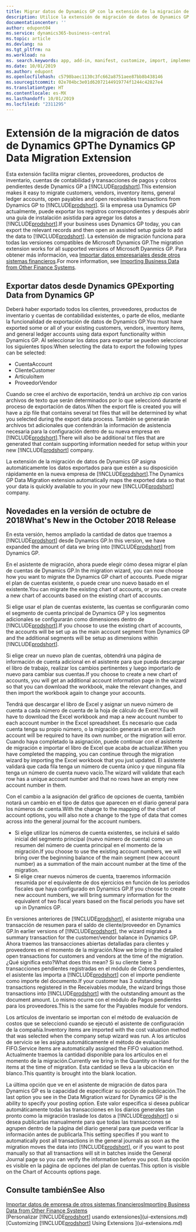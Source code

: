 ```yaml
---
title: Migrar datos de Dynamics GP con la extensión de la migración de datos | Documentos de Microsoft
description: Utilice la extensión de migración de datos de Dynamics GP para migrar clientes, proveedores, productos de inventario, cuentas de contabilidad y transacciones de pagos y cobros pendientes desde Dynamics GP a Business Central.
documentationcenter: ''
author: edupont04
ms.service: dynamics365-business-central
ms.topic: article
ms.devlang: na
ms.tgt_pltfrm: na
ms.workload: na
ms. search.keywords: app, add-in, manifest, customize, import, implement
ms.date: 10/01/2019
ms.author: edupont
ms.openlocfilehash: c5798baec1130c3fc662a8751aee87bb8b438146
ms.sourcegitcommit: 02e704bc3e01d62072144919774f1244c42827e4
ms.translationtype: HT
ms.contentlocale: es-MX
ms.lasthandoff: 10/01/2019
ms.locfileid: "2311295"
---
```

# <a name="the-dynamics-gp-data-migration-extension"></a><span data-ttu-id="aa1c6-103">Extensión de la migración de datos de Dynamics GP</span><span class="sxs-lookup"><span data-stu-id="aa1c6-103">The Dynamics GP Data Migration Extension</span></span> 
<span data-ttu-id="aa1c6-104">Esta extensión facilita migrar clientes, proveedores, productos de inventario, cuentas de contabilidad y transacciones de pagos y cobros pendientes desde Dynamics GP a [!INCLUDE[prodshort](includes/prodshort.md)].</span><span class="sxs-lookup"><span data-stu-id="aa1c6-104">This extension makes it easy to migrate customers, vendors, inventory items, general ledger accounts, open payables and open receivables transactions from Dynamics GP to [!INCLUDE[prodshort](includes/prodshort.md)].</span></span> <span data-ttu-id="aa1c6-105">Si la empresa usa Dynamics GP actualmente, puede exportar los registros correspondientes y después abrir una guía de instalación asistida para agregar los datos a [!INCLUDE[prodshort](includes/prodshort.md)].</span><span class="sxs-lookup"><span data-stu-id="aa1c6-105">If your business uses Dynamics GP today, you can export the relevant records and then open an assisted setup guide to add the data to [!INCLUDE[prodshort](includes/prodshort.md)].</span></span> <span data-ttu-id="aa1c6-106">La extensión de migración funciona para todas las versiones compatibles de Microsoft Dynamics GP.</span><span class="sxs-lookup"><span data-stu-id="aa1c6-106">The migration extension works for all supported versions of Microsoft Dyanmics GP.</span></span> <span data-ttu-id="aa1c6-107">Para obtener más información, vea [Importar datos empresariales desde otros sistemas financieros](across-import-data-configuration-packages.md).</span><span class="sxs-lookup"><span data-stu-id="aa1c6-107">For more information, see [Importing Business Data from Other Finance Systems](across-import-data-configuration-packages.md).</span></span>

## <a name="exporting-data-from-dynamics-gp"></a><span data-ttu-id="aa1c6-108">Exportar datos desde Dynamics GP</span><span class="sxs-lookup"><span data-stu-id="aa1c6-108">Exporting Data from Dynamics GP</span></span>
<span data-ttu-id="aa1c6-109">Deberá haber exportado todos los clientes, proveedores, productos de inventario y cuentas de contabilidad existentes, o parte de ellos, mediante la funcionalidad de exportación de datos de Dynamics GP.</span><span class="sxs-lookup"><span data-stu-id="aa1c6-109">You must have exported some or all of your existing customers, vendors, inventory items, and general ledger accounts using data export functionality within Dynamics GP.</span></span> <span data-ttu-id="aa1c6-110">Al seleccionar los datos para exportar se pueden seleccionar los siguientes tipos:</span><span class="sxs-lookup"><span data-stu-id="aa1c6-110">When selecting the data to export the following types can be selected:</span></span>

* <span data-ttu-id="aa1c6-111">Cuenta</span><span class="sxs-lookup"><span data-stu-id="aa1c6-111">Account</span></span>  
* <span data-ttu-id="aa1c6-112">Cliente</span><span class="sxs-lookup"><span data-stu-id="aa1c6-112">Customer</span></span>  
* <span data-ttu-id="aa1c6-113">Artículo</span><span class="sxs-lookup"><span data-stu-id="aa1c6-113">Item</span></span>  
* <span data-ttu-id="aa1c6-114">Proveedor</span><span class="sxs-lookup"><span data-stu-id="aa1c6-114">Vendor</span></span>  

<span data-ttu-id="aa1c6-115">Cuando se cree el archivo de exportación, tendrá un archivo zip con varios archivos de texto que serán determinados por lo que seleccionó durante el proceso de exportación de datos.</span><span class="sxs-lookup"><span data-stu-id="aa1c6-115">When the export file is created you will have a zip file that contains several txt files that will be determined by what you selected during the export data process.</span></span>  <span data-ttu-id="aa1c6-116">También se generarán archivos txt adicionales que contendrán la información de asistencia necesaria para la configuración dentro de su nueva empresa en [!INCLUDE[prodshort](includes/prodshort.md)].</span><span class="sxs-lookup"><span data-stu-id="aa1c6-116">There will also be additional txt files that are generated that contain supporting information needed for setup within your new [!INCLUDE[prodshort](includes/prodshort.md)] company.</span></span>

<span data-ttu-id="aa1c6-117">La extensión de la migración de datos de Dynamics GP asigna automáticamente los datos exportados para que estén a su disposición rápidamente en la nueva empresa de [!INCLUDE[prodshort](includes/prodshort.md)].</span><span class="sxs-lookup"><span data-stu-id="aa1c6-117">The Dynamics GP Data Migration extension automatically maps the exported data so that your data is quickly available to you in your new [!INCLUDE[prodshort](includes/prodshort.md)] company.</span></span>

## <a name="whats-new-in-the-october-2018-release"></a><span data-ttu-id="aa1c6-118">Novedades en la versión de octubre de 2018</span><span class="sxs-lookup"><span data-stu-id="aa1c6-118">What's New in the October 2018 Release</span></span>

<span data-ttu-id="aa1c6-119">En esta versión, hemos ampliado la cantidad de datos que traemos a [!INCLUDE[prodshort](includes/prodshort.md)] desde Dynamics GP.</span><span class="sxs-lookup"><span data-stu-id="aa1c6-119">In this version, we have expanded the amount of data we bring into [!INCLUDE[prodshort](includes/prodshort.md)] from Dynamics GP.</span></span>

<span data-ttu-id="aa1c6-120">En el asistente de migración, ahora puede elegir cómo desea migrar el plan de cuentas de Dynamics GP.</span><span class="sxs-lookup"><span data-stu-id="aa1c6-120">In the migration wizard, you can now choose how you want to migrate the Dynamics GP chart of accounts.</span></span> <span data-ttu-id="aa1c6-121">Puede migrar el plan de cuentas existente, o puede crear uno nuevo basado en el existente.</span><span class="sxs-lookup"><span data-stu-id="aa1c6-121">You can migrate the existing chart of accounts, or you can create a new chart of accounts based on the existing chart of accounts.</span></span>  

<span data-ttu-id="aa1c6-122">Si elige usar el plan de cuentas existente, las cuentas se configurarán como el segmento de cuenta principal de Dynamics GP y los segmentos adicionales se configurarán como dimensiones dentro de [!INCLUDE[prodshort](includes/prodshort.md)].</span><span class="sxs-lookup"><span data-stu-id="aa1c6-122">If you choose to use the existing chart of accounts, the accounts will be set up as the main account segment from Dynamics GP and the additional segments will be setup as dimensions within [!INCLUDE[prodshort](includes/prodshort.md)].</span></span>  

<span data-ttu-id="aa1c6-123">Si elige crear un nuevo plan de cuentas, obtendrá una página de información de cuenta adicional en el asistente para que pueda descargar el libro de trabajo, realizar los cambios pertinentes y luego importarlo de nuevo para cambiar sus cuentas.</span><span class="sxs-lookup"><span data-stu-id="aa1c6-123">If you choose to create a new chart of accounts, you will get an additional account information page in the wizard so that you can download the workbook, make the relevant changes, and then import the workbook again to change your accounts.</span></span>  

<span data-ttu-id="aa1c6-124">Tendrá que descargar el libro de Excel y asignar un nuevo número de cuenta a cada número de cuenta de la hoja de cálculo de Excel.</span><span class="sxs-lookup"><span data-stu-id="aa1c6-124">You will have to download the Excel workbook and map a new account number to each account number in the Excel spreadsheet.</span></span> <span data-ttu-id="aa1c6-125">Es necesario que cada cuenta tenga su propio número, o la migración generará un error.</span><span class="sxs-lookup"><span data-stu-id="aa1c6-125">Each account will be required to have its own number, or the migration will error.</span></span> <span data-ttu-id="aa1c6-126">Cuando haya completado la asignación, puede continuar con el asistente de migración e importar el libro de Excel que acaba de actualizar.</span><span class="sxs-lookup"><span data-stu-id="aa1c6-126">When you have completed the mapping, you can continue through the migration wizard by importing the Excel workbook that you just updated.</span></span> <span data-ttu-id="aa1c6-127">El asistente validará que cada fila tenga un número de cuenta único y que ninguna fila tenga un número de cuenta nuevo vacío.</span><span class="sxs-lookup"><span data-stu-id="aa1c6-127">The wizard will validate that each row has a unique account number and that no rows have an empty new account number in them.</span></span>  

<span data-ttu-id="aa1c6-128">Con el cambio a la asignación del gráfico de opciones de cuenta, también notará un cambio en el tipo de datos que aparecen en el diario general para los números de cuenta.</span><span class="sxs-lookup"><span data-stu-id="aa1c6-128">With the change to the mapping of the chart of account options, you will also note a change to the type of data that comes across into the general journal for the account numbers.</span></span>  

- <span data-ttu-id="aa1c6-129">Si elige utilizar los números de cuenta existentes, se incluirá el saldo inicial del segmento principal (nuevo número de cuenta) como un resumen del número de cuenta principal en el momento de la migración.</span><span class="sxs-lookup"><span data-stu-id="aa1c6-129">If you choose to use the existing account numbers, we will bring over the beginning balance of the main segment (new account number) as a summation of the main account number at the time of the migration.</span></span>  
- <span data-ttu-id="aa1c6-130">Si elige crear nuevos números de cuenta, traeremos información resumida por el equivalente de dos ejercicios en función de los períodos fiscales que haya configurado en Dynamics GP.</span><span class="sxs-lookup"><span data-stu-id="aa1c6-130">If you choose to create new account numbers, we will bring summary information for the equivalent of two fiscal years based on the fiscal periods you have set up in Dynamics GP.</span></span>

<span data-ttu-id="aa1c6-131">En versiones anteriores de [!INCLUDE[prodshort](includes/prodshort.md)], el asistente migraba una transacción de resumen para el saldo de cliente/proveedor en Dynamics GP.</span><span class="sxs-lookup"><span data-stu-id="aa1c6-131">In earlier versions of [!INCLUDE[prodshort](includes/prodshort.md)], the wizard migrated a summary transaction for the customer/vendor balance in Dynamics GP.</span></span> <span data-ttu-id="aa1c6-132">Ahora traemos las transacciones abiertas detalladas para clientes y proveedores en el momento de la migración.</span><span class="sxs-lookup"><span data-stu-id="aa1c6-132">Now we bring in the detailed open transactions for customers and vendors at the time of the migration.</span></span> <span data-ttu-id="aa1c6-133">¿Qué significa esto?</span><span class="sxs-lookup"><span data-stu-id="aa1c6-133">What does this mean?</span></span> <span data-ttu-id="aa1c6-134">Si su cliente tiene 3 transacciones pendientes registradas en el módulo de Cobros pendientes, el asistente las importa a [!INCLUDE[prodshort](includes/prodshort.md)] con el importe pendiente como importe del documento.</span><span class="sxs-lookup"><span data-stu-id="aa1c6-134">If your customer has 3 outstanding transactions registered in the Receivables module, the wizard brings those transactions into [!INCLUDE[prodshort](includes/prodshort.md)] with the outstanding amount as the document amount.</span></span> <span data-ttu-id="aa1c6-135">Lo mismo ocurre con el módulo de Pagos pendientes para los proveedores.</span><span class="sxs-lookup"><span data-stu-id="aa1c6-135">This is the same for the Payables module for vendors.</span></span>  

<span data-ttu-id="aa1c6-136">Los artículos de inventario se importan con el método de evaluación de costos que se seleccionó cuando se ejecutó el asistente de configuración de la compañía.</span><span class="sxs-lookup"><span data-stu-id="aa1c6-136">Inventory items are imported with the cost valuation method that was selected when the company setup wizard was run.</span></span> <span data-ttu-id="aa1c6-137">A los artículos de servicio se les asigna automáticamente el método de evaluación FIFO.</span><span class="sxs-lookup"><span data-stu-id="aa1c6-137">Service items are automatically assigned the FIFO valuation method.</span></span> <span data-ttu-id="aa1c6-138">Actualmente traemos la cantidad disponible para los artículos en el momento de la migración.</span><span class="sxs-lookup"><span data-stu-id="aa1c6-138">Currently we bring in the Quantity on Hand for the items at the time of migration.</span></span>  <span data-ttu-id="aa1c6-139">Esta cantidad se lleva a la ubicación en blanco.</span><span class="sxs-lookup"><span data-stu-id="aa1c6-139">This quantity is brought into the blank location.</span></span>  

<span data-ttu-id="aa1c6-140">La última opción que ve en el asistente de migración de datos para Dynamics GP es la capacidad de especificar su opción de publicación.</span><span class="sxs-lookup"><span data-stu-id="aa1c6-140">The last option you see in the Data Migration wizard for Dynamics GP is the ability to specify your posting option.</span></span> <span data-ttu-id="aa1c6-141">Este valor especifica si desea publicar automáticamente todas las transacciones en los diarios generales tan pronto como la migración traslade los datos a [!INCLUDE[prodshort](includes/prodshort.md)] o si desea publicarlas manualmente para que todas las transacciones se agrupen dentro de la página del diario general para que pueda verificar la información antes de publicarla.</span><span class="sxs-lookup"><span data-stu-id="aa1c6-141">This setting specifies if you want to automatically post all transactions in the general journals as soon as the migration moves the data into [!INCLUDE[prodshort](includes/prodshort.md)], or if you want to post manually so that all transactions will sit in batches inside the General Journal page so you can verify the information before you post.</span></span> <span data-ttu-id="aa1c6-142">Esta opción es visible en la página de opciones del plan de cuentas.</span><span class="sxs-lookup"><span data-stu-id="aa1c6-142">This option is visible on the Chart of Accounts options page.</span></span>


## <a name="see-also"></a><span data-ttu-id="aa1c6-143">Consulte también</span><span class="sxs-lookup"><span data-stu-id="aa1c6-143">See Also</span></span>
[<span data-ttu-id="aa1c6-144">Importar datos de empresa de otros sistemas financieros</span><span class="sxs-lookup"><span data-stu-id="aa1c6-144">Importing Business Data from Other Finance Systems</span></span>](across-import-data-configuration-packages.md)  
<span data-ttu-id="aa1c6-145">[Personalizar [!INCLUDE[prodshort](includes/prodshort.md)] usando extensiones](ui-extensions.md)</span><span class="sxs-lookup"><span data-stu-id="aa1c6-145">[Customizing [!INCLUDE[prodshort](includes/prodshort.md)] Using Extensions ](ui-extensions.md)</span></span>  
